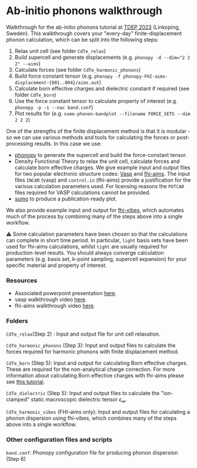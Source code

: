 # Ab-initio phonons walkthrough

Walkthrough for the ab-initio phonons tutorial at [TDEP 2023](https://liu.se/en/research/tdep2023) (Linkoping, Sweden). This walkthrough covers your "every-day" finite-displacement phonon calculation, which can be split into the following steps:

1. Relax unit cell (see folder `CdTe_relax`)
2. Build supercell and generate displacements (e.g. `phonopy -d --dim="2 2 2" --aims`)
3. Calculate forces (see folder `CdTe_harmonic_phonons`)
4. Build force constant tensor (e.g. `phonopy -f phonopy-FHI-aims-displacement-{001..004}/aims.out`)
5. Calculate born effective charges and dielectric constant if required (see folder `CdTe_born`)
6. Use the force constant tensor to calculate property of interest (e.g. `phonopy -p -s --nac band.conf`)
7. Plot results for  (e.g. `sumo-phonon-bandplot --filename FORCE_SETS --dim 2 2 2`)

One of the strengths of the finite displacement method is that it is modular - so we can use various methods and tools for calculating the forces or post-processing results. In this case we use:
- [phonopy](https://phonopy.github.io/phonopy/) to generate the supercell and build the force-constant tensor.
- Density Functional Theory to relax the unit cell, calculate forces and calculate born effective charges. We give example input and output files for two popular electronic structure codes: [Vasp](https://www.vasp.at/) and [fhi-aims](https://fhi-aims.org/). The input files `INCAR` (vasp) and `control.in` (fhi-aims) provide a justification for the various calculation parameters used. For licensing reasons the `POTCAR` files required for VASP calculations cannot be provided.
- [sumo](https://smtg-ucl.github.io/sumo/) to produce a publication-ready plot.

We also provide example input and output for [fhi-vibes](https://vibes-developers.gitlab.io/vibes/), which automates much of the process by combining many of the steps above into a single workflow. 

⚠️ Some calculation parameters have been chosen so that the calculations can complete in short time period. In particular, `light` basis sets have been used for fhi-aims calculations, whilst `tight` are usually required for production-level results. You should always converge calculation parameters (e.g. basis set, k-point sampling, supercell expansion) for your specific material and property of interest.

### Resources

- Associated powerpoint presentation [here]().
- vasp walkthrough video [here]().
- fhi-aims walkthrough video [here]().

### Folders

`CdTe_relax`(Step 2) : Input and output file for unit cell relaxation.

`CdTe_harmonic_phonons` (Step 3): Input and output files to calculate the forces required for harmonic phonons with finite displacement method.

`CdTe_born` (Step 5): Input and output for calculating Born effective charges. These are required for the non-analytical charge correction. For more information about calculating Born effective charges with fhi-aims please see [this tutorial](https://fhi-aims-club.gitlab.io/tutorials/phonons-with-fhi-vibes/phonons/5_BEC/exercise-5/).

`CdTe_dielectric` (Step 5): Input and output files to calculate the "ion-clamped" static	macroscopic	dielectric tensor	$\epsilon_\infty$.

`CdTe_harmonic_vibes` (FHI-aims only): Input and output files for calculating a phonon dispersion using fhi-vibes, which combines many of the steps above into a single workflow.

### Other configuration files and scripts 

`band.conf`: Phonopy configuration file for producing phonon dispersion (Step 6)
